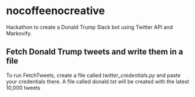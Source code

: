 # nocoffeenocreative

Hackathon to create a Donald Trump Slack bot using Twitter API and Markovify.

## Fetch Donald Trump tweets and write them in a file
To run FetchTweets, create a file called *twitter_credentials.py* and paste your credentials there.
A file called donald.txt will be created with the latest 10,000 tweets
